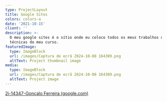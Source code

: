 ```yaml
---
type: ProjectLayout
title: Google Sites
colors: colors-a
date: '2021-10-15'
client: ''
description: >-
  O meu google sites é o sítio onde eu coloco todos os meus trabalhos de aréas
  técnicas do meu curso.
featuredImage:
  type: ImageBlock
  url: /images/Captura de ecrã 2024-10-08 164309.png
  altText: Project thumbnail image
media:
  type: ImageBlock
  url: /images/Captura de ecrã 2024-10-08 164309.png
  altText: Project image
---
```

[2i-14347-Gonçalo Ferreira (google.com)](https://sites.google.com/oficina.pt/2i-14347-goncalo-ferreira/p%C3%A1gina-inicial)

